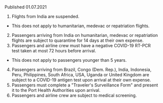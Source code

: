 Published 01.07.2021
1. Flights from India are suspended.
- This does not apply to humanitarian, medevac or repatriation flights.
2. Passengers arriving from India on humanitarian, medevac or repatriation flights are subject to quarantine for 14 days at their own expense.
3. Passengers and airline crew must have a negative COVID-19 RT-PCR test taken at most 72 hours before arrival.
- This does not apply to passengers younger than 5 years.
4. Passengers arriving from Brazil, Congo (Dem. Rep.), India, Indonesia, Peru, Philippines, South Africa, USA, Uganda or United Kingdom are subject to a COVID-19 antigen test upon arrival at their own expense.
5. Passengers must complete a "Traveler's Surveillance Form" and present it to the Port Health Authorities upon arrival.
6. Passengers and airline crew are subject to medical screening.
